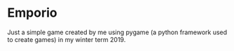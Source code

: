# Emporio
 Just a simple game created by me using pygame (a python framework used to create games) in my winter term 2019.
